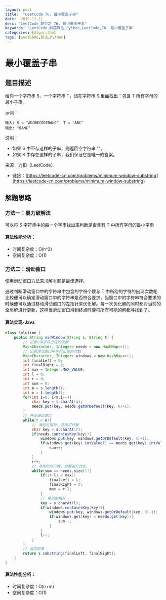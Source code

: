 ```yaml
---
layout: post
title:  "LeetCode 76. 最小覆盖子串"
date:  2019-11-11
desc: "LeetCode 题目之 76. 最小覆盖子串"
keywords: "LeetCode,刷题算法,Python,LeetCode,76. 最小覆盖子串"
categories: [Algorithm]
tags: [LeetCode,算法,Python]
---
```

# 最小覆盖子串

## 题目描述

给你一个字符串 S、一个字符串 T，请在字符串 S 里面找出：包含 T 所有字母的最小子串。

示例：

```
输入: S = "ADOBECODEBANC", T = "ABC"
输出: "BANC"
```

说明：

- 如果 S 中不存这样的子串，则返回空字符串 ""。
- 如果 S 中存在这样的子串，我们保证它是唯一的答案。

来源：力扣（LeetCode）

- 链接：[https://leetcode-cn.com/problems/minimum-window-substring](https://leetcode-cn.com/problems/minimum-window-substring)

## 解题思路

### 方法一：暴力破解法

可以将 S 字符串中的每一个字串找出来判断是否含有 T 中所有字母的最小字串

#### 算法性能分析：

- 时间复杂度：O(n^2)
- 空间复杂度：O(1)

### 方法二：滑动窗口

使用滑动窗口方法来求解本题是最佳选择。

通过判断滑动窗口中的字符串中包含的字符个数与 T 中所给的字符的出现次数相比较便可以确定滑动窗口中的字符串是否符合要求，当窗口中的字符串符合要求的时候便可以通过移动滑动窗口的左指针来优化解。每一次优化解的同时都对当前的全局解进行更新，这样当滑动窗口滑到终点时便将所有可能的解都寻找到了。

#### 算法实现-Java

```java
class Solution {
    public String minWindow(String s, String t) {
        // 记录t中字符出现的次数
        Map<Character, Integer> needs = new HashMap<>();
        // 记录滑动窗口中字符出现的次数
        Map<Character, Integer> windows = new HashMap<>();
        int finalLeft = 0;
        int finalRight = 0;
        int max = Integer.MAX_VALUE;
        int l = 0;
        int r = 0;
        int sum = 0;
        int n = s.length();
        int m = t.length();
        for(int i=0; i<m;i++){
            char key = t.charAt(i);
            needs.put(key, needs.getOrDefault(key, 0)+1);
        }
        // 开始滑动窗口
        while(r < n){
            // 滑动右指针，寻找可行解
            char key = s.charAt(r);
            if(needs.containsKey(key)){
                windows.put(key, windows.getOrDefault(key, 0)+1);
                if(windows.get(key).intValue() == needs.get(key).intValue()){
                    sum++;
                }
            }
            r++;
            // 寻找到可行解，对解进行优化
            while(sum == needs.size()){
                if((r-l) < max){
                    finalLeft = l;
                    finalRight = r;
                    max = r-l;
                }
                // 移动左指针
                key = s.charAt(l);
                if(windows.containsKey(key)){
                    windows.put(key, windows.getOrDefault(key, 0)-1);
                    if(windows.get(key) < needs.get(key)){
                        sum--;
                    }
                }
                l++;
            }
        }
        // 返回结果
        return s.substring(finalLeft, finalRight);
    }
}
```

#### 算法性能分析：

- 时间复杂度：O(n+m)
- 空间复杂度：O(1)